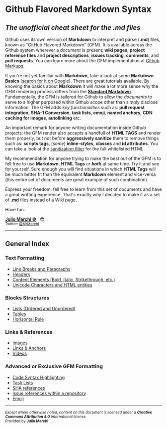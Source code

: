 # Github Flavored Markdown Syntax
_The unofficial cheat sheet for the **.md** files_
------

Github uses its own version of **Markdown** to interpret and parse (**.md**) files, known as "GitHub Flavored Markdown" (GFM). It is available across the Github system wherever a _document_ is present: **wiki pages**, **project reference files** and **project descriptions**, **issues tracking**, **comments**, and **pull requests**. You can learn more about the GFM implementation at <a href="https://github.com/github/markup#markups" target="_blank">Github Markups</a>. 

If you're not yet familiar with **Markdown**, take a look at some **Markdown Basics** (<a href="https://www.google.com/#newwindow=1&safe=off&q=%22Markdown+Basics%22+tutorials" target="_blank">search for it on Google</a>). There are great tutorials available. By knowing the basics about **Markdown** it will make a lot more sense why the GFM rendering process differs from the <a href="http://daringfireball.net/projects/markdown/" target="_blank">**Standard Markdown**</a>. Fundamentally, the GFM is tailored for Github to allow the _documents_ to serve to a higher purposed within Github scope other than simply disclose information. The GFM adds _key functionalities_ such as: **pull request integration**, **SHA-1 Conversion**, **task lists**, **emoji**, **named anchors**, **CDN caching for images**, **autolinking** etc. 

An important remark for anyone writing documentation inside Github projects: the GFM render also accepts a handfull of **HTML TAGS** and render them properly, but not before **aggressively sanitize** them to remove things such as: **scripts tags**, (_some_) **inline-styles**, **classes** and **id attributes**. You can take a look at the <a href="https://github.com/rgrove/sanitize/#readme" target="_blank">sanitization filter</a> for the full whitelisted HTML.

My recommendation for anyone trying to make the best out of the GFM is to fell free to use **Markdown**, **HTML Tags** or **_both_** at same time. Try it and see for yourself. Sure enough you will find situations in which **HTML Tags** will be much better fit than the equivalent **Markdown** element and vice-versa (this entire set of documents are great example of such combination).

Express your freedom, fell free to learn from this set of documents and have a great writting experience. That's exactly _why_ I decided to make it as a set of **.md** files instead of a Wiki page.

Have fun.

[**Julio Marchi ©**](mailto:jcmarchi@gmail.com) &nbsp; 😎 <br />
<sup>Twitter: <a href="https://twitter.com/MrMarchi">@MrMarchi</a></sup>

- - - 

## General Index

### Text Formatting
* [Line Breaks and Paragraphs](Text-Formatting_Paragraphs.md)
* [Headers](Text-Formatting_Headers.md)
* [Content Elements (Bold, Italic, Strikethrough, etc.)](Text-Formatting_Content.md)
* [Unicode Characters and HTML entities](Text-Formatting_Unicode.md)

### Blocks Structures
* [Lists (Ordered and Unordered)](Blocks-Structures_Lists.md)
* [Tables](Blocks-Structures_Tables.md)
* [Horizontal Rule](Blocks-Structures_HorizontalRules.md)

### Links & References
* [Images](Links-and-References_Images.md)
* [Links & Anchors](Links-and-References_Links.md)
* [Videos](Links-and-References_Videos.md)

### Advanced or Exclusive GFM Formatting
* [Code Syntax Highlighting](Advanced-Exclusive_Highlight.md)
* [Task Lists](Advanced-Exclusive_TaskList.md)
* [SHA references](Advanced-Exclusive_SHA.md)
* [Issue references within a repository](Advanced-Exclusive_Issues.md)
* [Emoji](Advanced-Exclusive_Emoji.md)

- - - 
<sup>
<i>Except where otherwise noted, content on this document is licensed under a <b>Creative Commons Attribution 4.0</b> International license.</i><br />
Provided by <b>Julio Marchi</b>
</sup>
